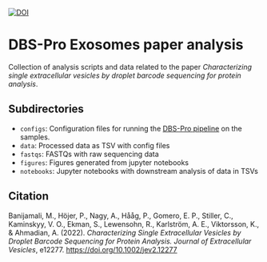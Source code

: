 [![DOI](https://zenodo.org/badge/464953442.svg)](https://zenodo.org/badge/latestdoi/464953442)
# DBS-Pro Exosomes paper analysis

Collection of analysis scripts and data related to the paper *Characterizing single extracellular vesicles by droplet barcode sequencing for protein analysis*.

## Subdirectories
- `configs`: Configuration files for running the [DBS-Pro pipeline](https://github.com/FrickTobias/DBS-Pro) on the samples. 
- `data`: Processed data as TSV with config files
- `fastqs`: FASTQs with raw sequencing data
- `figures`: Figures generated from jupyter notebooks
- `notebooks`: Jupyter notebooks with downstream analysis of data in TSVs


## Citation

Banijamali, M., Höjer, P., Nagy, A., Hååg, P., Gomero, E. P., Stiller, C., Kaminskyy, V. O., Ekman, S., Lewensohn, R., Karlström, A. E., Viktorsson, K., & Ahmadian, A. (2022). *Characterizing Single Extracellular Vesicles by Droplet Barcode Sequencing for Protein Analysis. Journal of Extracellular Vesicles*, e12277. https://doi.org/10.1002/jev2.12277
